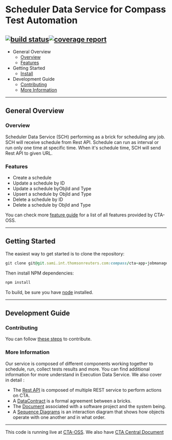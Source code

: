 # Scheduler Data Service for Compass Test Automation

[![build status](https://git.sami.int.thomsonreuters.com/compass/cta-app-schedulerdataservice/badges/master/build.svg)](https://git.sami.int.thomsonreuters.com/compass/cta-app-schedulerdataservice/commits/master)[![coverage report](https://git.sami.int.thomsonreuters.com/compass/cta-app-schedulerdataservice/badges/master/coverage.svg)](https://git.sami.int.thomsonreuters.com/compass/cta-app-schedulerdataservice/commits/master)
------
* General Overview
  * [Overview](#overview)
  * [Features](#features)
* Getting Started
  * [Install](#Getting-Started)
* Development Guide
  * [Contributing](#contributing)
  * [More Information](#more-information)
  
------

## General Overview
### Overview
Scheduler Data Service (SCH) performing as a brick for scheduling any job. SCH will receive schedule from Rest API. Schedule can run as interval or run only one time at specific time. When it's schedule time, SCH will send Rest API to given URL. 

### Features
  * Create a schedule
  * Update a schedule by ID
  * Update a schedule byObjId and Type
  * Upsert a schedule by ObjId and Type
  * Delete a schedule by ID
  * Delete a schedule by ObjId and Type
  

You can check more [feature guide](https://git.sami.int.thomsonreuters.com/compass/cta/blob/master/features.md) for a list of all features provided by CTA-OSS.

------

## Getting Started
The easiest way to get started is to clone the repository:
```ruby
git clone git@git.sami.int.thomsonreuters.com:compass/cta-app-jobmanagerdataservice.git
```
Then install NPM dependencies:
```ruby
npm install
```
To build, be sure you have [node](https://nodejs.org/en/) installed.

------

## Development Guide
### Contributing
You can follow [these steps](https://git.sami.int.thomsonreuters.com/compass/cta/blob/master/contributing.md) to contribute.

### More Information
Our service is composed of different components working together to schedule, run, collect tests results and more. You can find additional information for more understand in Execution Data Service.
We also cover in detail :
* The [Rest API](https://git.sami.int.thomsonreuters.com/compass/cta-app-schedulerdataservice/blob/master/RESTAPI.md) is composed of multiple REST service to perform actions on CTA.
* A [DataContract](https://git.sami.int.thomsonreuters.com/compass/cta-app-schedulerdataservice/blob/master/DATACONTRACT.md) is a formal agreement between a bricks.
* The [Document](https://git.sami.int.thomsonreuters.com/compass/cta-app-schedulerdataservice/blob/master/DOCUMENTATION.md) associated with a software project and the system being.
* A [Sequence Diagrams](https://git.sami.int.thomsonreuters.com/compass/cta-app-schedulerdataservice/wikis/sequencediagram) is an interaction diagram that shows how objects operate with one another and in what order.

------

This code is running live at [CTA-OSS](https://www.). We also have [CTA Central Document](https://git.sami.int.thomsonreuters.com/compass/cta) 
